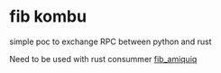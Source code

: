 # fib kombu

simple poc to exchange RPC between python and rust

Need to be used with rust consummer [fib_amiquiq](https://github.com/doubleailes/fib_amiquiq)
